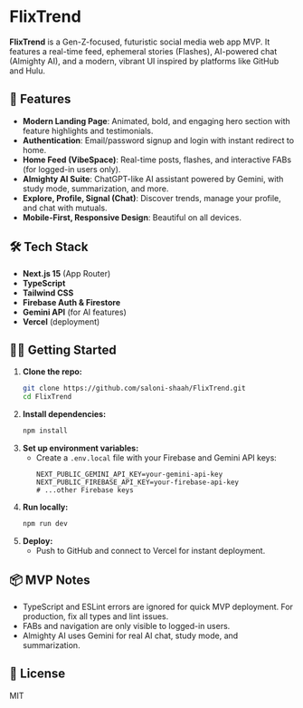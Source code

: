 # FlixTrend

**FlixTrend** is a Gen-Z-focused, futuristic social media web app MVP. It features a real-time feed, ephemeral stories (Flashes), AI-powered chat (Almighty AI), and a modern, vibrant UI inspired by platforms like GitHub and Hulu.

## 🚀 Features
- **Modern Landing Page**: Animated, bold, and engaging hero section with feature highlights and testimonials.
- **Authentication**: Email/password signup and login with instant redirect to home.
- **Home Feed (VibeSpace)**: Real-time posts, flashes, and interactive FABs (for logged-in users only).
- **Almighty AI Suite**: ChatGPT-like AI assistant powered by Gemini, with study mode, summarization, and more.
- **Explore, Profile, Signal (Chat)**: Discover trends, manage your profile, and chat with mutuals.
- **Mobile-First, Responsive Design**: Beautiful on all devices.

## 🛠️ Tech Stack
- **Next.js 15** (App Router)
- **TypeScript**
- **Tailwind CSS**
- **Firebase Auth & Firestore**
- **Gemini API** (for AI features)
- **Vercel** (deployment)

## 🧑‍💻 Getting Started
1. **Clone the repo:**
   ```bash
   git clone https://github.com/saloni-shaah/FlixTrend.git
   cd FlixTrend
   ```
2. **Install dependencies:**
   ```bash
   npm install
   ```
3. **Set up environment variables:**
   - Create a `.env.local` file with your Firebase and Gemini API keys:
     ```env
     NEXT_PUBLIC_GEMINI_API_KEY=your-gemini-api-key
     NEXT_PUBLIC_FIREBASE_API_KEY=your-firebase-api-key
     # ...other Firebase keys
     ```
4. **Run locally:**
   ```bash
   npm run dev
   ```
5. **Deploy:**
   - Push to GitHub and connect to Vercel for instant deployment.

## 📦 MVP Notes
- TypeScript and ESLint errors are ignored for quick MVP deployment. For production, fix all types and lint issues.
- FABs and navigation are only visible to logged-in users.
- Almighty AI uses Gemini for real AI chat, study mode, and summarization.

## 📄 License
MIT
